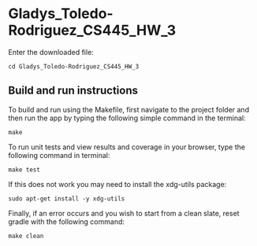 # Gladys_Toledo-Rodriguez_CS445_HW_3
Enter the downloaded file:

    cd Gladys_Toledo-Rodriguez_CS445_HW_3

## Build and run instructions
To build and run using the Makefile, first navigate to the project folder and then run the app by typing the following simple command in the terminal:

    make

To run unit tests and view results and coverage in your browser, type the following command in terminal:

    make test

If this does not work you may need to install the xdg-utils package:

    sudo apt-get install -y xdg-utils

Finally, if an error occurs and you wish to start from a clean slate, reset gradle with the following command:

    make clean
